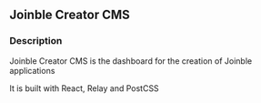 ## Joinble Creator CMS

### Description

Joinble Creator CMS is the dashboard for the creation of Joinble applications

It is built with React, Relay and PostCSS
